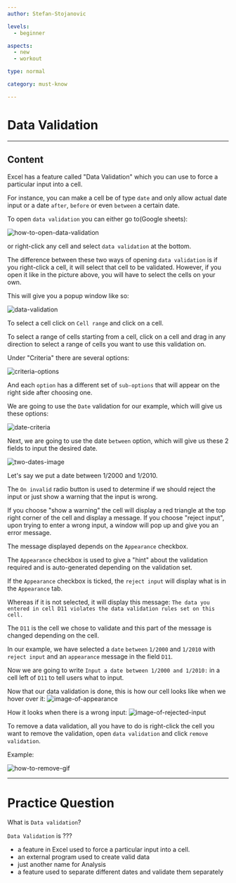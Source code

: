 ```yaml
---
author: Stefan-Stojanovic

levels:
  - beginner

aspects:
  - new
  - workout

type: normal

category: must-know

---
```


# Data Validation

---
## Content

Excel has a feature called "Data Validation" which you can use to force a particular input into a cell.

For instance, you can make a cell be of type `date` and only allow actual date input or a date `after`, `before` or even `between` a certain date.

To open `data validation` you can either go to(Google sheets):

![how-to-open-data-validation](https://img.enkipro.com/8cd2e9b2913a5dc3f348d3b93c90c3ea.png)

or right-click any cell and select `data validation` at the bottom.

The difference between these two ways of opening `data validation` is if you right-click a cell, it will select that cell to be validated. However, if you open it like in the picture above, you will have to select the cells on your own.

This will give you a popup window like so:

![data-validation](https://img.enkipro.com/e8e5151a6a2d4745a003e7c1b888ef7f.png)

To select a cell click on `Cell range` and click on a cell. 

To select a range of cells starting from a cell, click on a cell and drag in any direction to select a range of cells you want to use this validation on. 

Under "Criteria" there are several options:

![criteria-options](https://img.enkipro.com/ba4bb0f6f2fd08fb155c92ae0365a658.png)

And each `option` has a different set of `sub-options` that will appear on the right side after choosing one. 

We are going to use the `Date` validation for our example, which will give us these options:

![date-criteria](https://img.enkipro.com/67f528223b01d5825b9e36d52a60511f.png)

Next, we are going to use the date `between` option, which will give us these 2 fields to input the desired date.

![two-dates-image](https://img.enkipro.com/97309a2b386f0f95a331dceba520ca83.png)

Let's say we put a date between 1/2000 and 1/2010.

The `On invalid` radio button is used to determine if we should reject the input or just show a warning that the input is wrong.

If you choose "show a warning" the cell will display a red triangle at the top right corner of the cell and display a message.
If you choose "reject input", upon trying to enter a wrong input, a window will pop up and give you an error message.

The message displayed depends on the `Appearance` checkbox.

The `Appearance` checkbox is used to give a "hint" about the validation required and is auto-generated depending on the validation set.
 
If the `Appearance` checkbox is ticked, the `reject input` will display what is in the `Appearance` tab.

Whereas if it is not selected, it will display this message:
`The data you entered in cell D11 violates the data validation rules set on this cell.`

The `D11` is the cell we chose to validate and this part of the message is changed depending on the cell.

In our example, we have selected a `date` `between` `1/2000` and `1/2010` with `reject input` and an `appearance` message in the field `D11`.

Now we are going to write `Input a date between 1/2000 and 1/2010:` in a cell left of `D11` to tell users what to input.

Now that our data validation is done, this is how our cell looks like when we hover over it:
![image-of-appearance](https://img.enkipro.com/2ecbd3b0dbdbad4fa6eb4f318963123a.png)

How it looks when there is a wrong input:
![image-of-rejected-input](https://img.enkipro.com/6f9321ee5bb2fa4e89c8816a334ff61a.png)

To remove a data validation, all you have to do is right-click the cell you want to remove the validation, open `data validation` and click `remove validation`.

Example:

![how-to-remove-gif](https://img.enkipro.com/5942bfe502242b44c2253ac4f6de6b19.gif)

---
# Practice Question

What is `Data validation`?

`Data Validation` is ???

* a feature in Excel used to force a particular input into a cell.
* an external program used to create valid data
* just another name for Analysis
* a feature used to separate different dates and validate them separately
